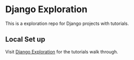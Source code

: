 # Django Exploration

This is a exploration repo for Django projects with tutorials.

## Local Set up

Visit [Django Exploration](https://piyushpatel2005.github.io/django) for the tutorials walk through.

